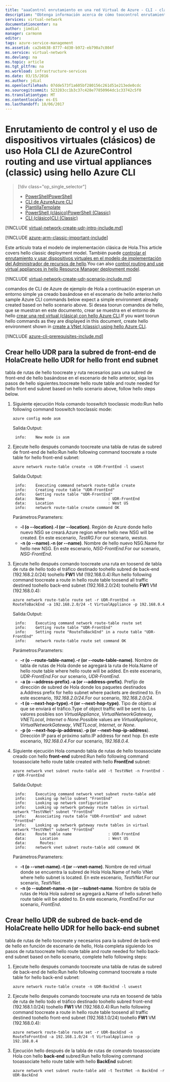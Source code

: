 ```yaml
---
title: "aaaControl enrutamiento en una red Virtual de Azure - CLI - clásico | Documentos de Microsoft"
description: "Obtenga información acerca de cómo toocontrol enrutamiento en redes virtuales mediante Hola CLI de Azure en el modelo de implementación clásica de Hola"
services: virtual-network
documentationcenter: na
author: jimdial
manager: carmonm
editor: 
tags: azure-service-management
ms.assetid: ca2b4638-8777-4d30-b972-eb790a7c804f
ms.service: virtual-network
ms.devlang: na
ms.topic: article
ms.tgt_pltfrm: na
ms.workload: infrastructure-services
ms.date: 03/15/2016
ms.author: jdial
ms.openlocfilehash: 07dde573f1a605bf280156c261d51e213ede0cdc
ms.sourcegitcommit: 523283cc1b3c37c428e77850964dc1c33742c5f0
ms.translationtype: MT
ms.contentlocale: es-ES
ms.lasthandoff: 10/06/2017
---
```

# <a name="control-routing-and-use-virtual-appliances-classic-using-hello-azure-cli"></a><span data-ttu-id="431c2-103">Enrutamiento de control y el uso de dispositivos virtuales (clásicos) de uso Hola CLI de Azure</span><span class="sxs-lookup"><span data-stu-id="431c2-103">Control routing and use virtual appliances (classic) using hello Azure CLI</span></span>

> [!div class="op_single_selector"]
> * [<span data-ttu-id="431c2-104">PowerShell</span><span class="sxs-lookup"><span data-stu-id="431c2-104">PowerShell</span></span>](virtual-network-create-udr-arm-ps.md)
> * [<span data-ttu-id="431c2-105">CLI de Azure</span><span class="sxs-lookup"><span data-stu-id="431c2-105">Azure CLI</span></span>](virtual-network-create-udr-arm-cli.md)
> * [<span data-ttu-id="431c2-106">Plantilla</span><span class="sxs-lookup"><span data-stu-id="431c2-106">Template</span></span>](virtual-network-create-udr-arm-template.md)
> * [<span data-ttu-id="431c2-107">PowerShell (clásico)</span><span class="sxs-lookup"><span data-stu-id="431c2-107">PowerShell (Classic)</span></span>](virtual-network-create-udr-classic-ps.md)
> * [<span data-ttu-id="431c2-108">CLI (clásico)</span><span class="sxs-lookup"><span data-stu-id="431c2-108">CLI (Classic)</span></span>](virtual-network-create-udr-classic-cli.md)

[!INCLUDE [virtual-network-create-udr-intro-include.md](../../includes/virtual-network-create-udr-intro-include.md)]

[!INCLUDE [azure-arm-classic-important-include](../../includes/azure-arm-classic-important-include.md)]

<span data-ttu-id="431c2-109">Este artículo trata el modelo de implementación clásica de Hola.</span><span class="sxs-lookup"><span data-stu-id="431c2-109">This article covers hello classic deployment model.</span></span> <span data-ttu-id="431c2-110">También puede [controlar el enrutamiento y usar dispositivos virtuales en el modelo de implementación del Administrador de recursos de hello](virtual-network-create-udr-arm-cli.md).</span><span class="sxs-lookup"><span data-stu-id="431c2-110">You can also [control routing and use virtual appliances in hello Resource Manager deployment model](virtual-network-create-udr-arm-cli.md).</span></span>

[!INCLUDE [virtual-network-create-udr-scenario-include.md](../../includes/virtual-network-create-udr-scenario-include.md)]

<span data-ttu-id="431c2-111">comandos de CLI de Azure de ejemplo de Hola a continuación esperan un entorno simple ya creado basándose en el escenario de hello anterior.</span><span class="sxs-lookup"><span data-stu-id="431c2-111">hello sample Azure CLI commands below expect a simple environment already created based on hello scenario above.</span></span> <span data-ttu-id="431c2-112">Si desea toorun comandos de hello, que se muestran en este documento, crear se muestra en el entorno de hello [crear una red virtual (clásica) con hello Azure CLI](virtual-networks-create-vnet-classic-cli.md).</span><span class="sxs-lookup"><span data-stu-id="431c2-112">If you want toorun hello commands as they are displayed in this document, create hello environment shown in [create a VNet (classic) using hello Azure CLI](virtual-networks-create-vnet-classic-cli.md).</span></span>

[!INCLUDE [azure-cli-prerequisites-include.md](../../includes/azure-cli-prerequisites-include.md)]

## <a name="create-hello-udr-for-hello-front-end-subnet"></a><span data-ttu-id="431c2-113">Crear hello UDR para la subred de front-end de Hola</span><span class="sxs-lookup"><span data-stu-id="431c2-113">Create hello UDR for hello front end subnet</span></span>
<span data-ttu-id="431c2-114">tabla de rutas de hello toocreate y ruta necesarios para una subred de front-end de hello basándose en el escenario de hello anterior, siga los pasos de hello siguientes.</span><span class="sxs-lookup"><span data-stu-id="431c2-114">toocreate hello route table and route needed for hello front end subnet based on hello scenario above, follow hello steps below.</span></span>

1. <span data-ttu-id="431c2-115">Siguiente ejecución Hola comando tooswitch tooclassic modo:</span><span class="sxs-lookup"><span data-stu-id="431c2-115">Run hello following command tooswitch tooclassic mode:</span></span>

    ```azurecli
    azure config mode asm
    ```

    <span data-ttu-id="431c2-116">Salida:</span><span class="sxs-lookup"><span data-stu-id="431c2-116">Output:</span></span>

        info:    New mode is asm

2. <span data-ttu-id="431c2-117">Ejecute hello después comando toocreate una tabla de rutas de subred de front-end de hello:</span><span class="sxs-lookup"><span data-stu-id="431c2-117">Run hello following command toocreate a route table for hello front-end subnet:</span></span>

    ```azurecli
    azure network route-table create -n UDR-FrontEnd -l uswest
    ```
   
    <span data-ttu-id="431c2-118">Salida:</span><span class="sxs-lookup"><span data-stu-id="431c2-118">Output:</span></span>
   
        info:    Executing command network route-table create
        info:    Creating route table "UDR-FrontEnd"
        info:    Getting route table "UDR-FrontEnd"
        data:    Name                            : UDR-FrontEnd
        data:    Location                        : West US
        info:    network route-table create command OK
   
    <span data-ttu-id="431c2-119">Parámetros:</span><span class="sxs-lookup"><span data-stu-id="431c2-119">Parameters:</span></span>
   
   * <span data-ttu-id="431c2-120">**-l (o --location)**.</span><span class="sxs-lookup"><span data-stu-id="431c2-120">**-l (or --location)**.</span></span> <span data-ttu-id="431c2-121">Región de Azure donde hello nuevo NSG se creará.</span><span class="sxs-lookup"><span data-stu-id="431c2-121">Azure region where hello new NSG will be created.</span></span> <span data-ttu-id="431c2-122">En este escenario, *TestRG*.</span><span class="sxs-lookup"><span data-stu-id="431c2-122">For our scenario, *westus*.</span></span>
   * <span data-ttu-id="431c2-123">**-n (o --name)**.</span><span class="sxs-lookup"><span data-stu-id="431c2-123">**-n (or --name)**.</span></span> <span data-ttu-id="431c2-124">Nombre de hello nuevo NSG.</span><span class="sxs-lookup"><span data-stu-id="431c2-124">Name for hello new NSG.</span></span> <span data-ttu-id="431c2-125">En este escenario, *NSG-FrontEnd*.</span><span class="sxs-lookup"><span data-stu-id="431c2-125">For our scenario, *NSG-FrontEnd*.</span></span>
3. <span data-ttu-id="431c2-126">Ejecute hello después comando toocreate una ruta en toosend de tabla de ruta de hello todo el tráfico destinado toohello subred de back-end (192.168.2.0/24) toohello **FW1** VM (192.168.0.4):</span><span class="sxs-lookup"><span data-stu-id="431c2-126">Run hello following command toocreate a route in hello route table toosend all traffic destined toohello back-end subnet (192.168.2.0/24) toohello **FW1** VM (192.168.0.4):</span></span>

    ```azurecli
    azure network route-table route set -r UDR-FrontEnd -n RouteToBackEnd -a 192.168.2.0/24 -t VirtualAppliance -p 192.168.0.4
    ```

    <span data-ttu-id="431c2-127">Salida:</span><span class="sxs-lookup"><span data-stu-id="431c2-127">Output:</span></span>
   
        info:    Executing command network route-table route set
        info:    Getting route table "UDR-FrontEnd"
        info:    Setting route "RouteToBackEnd" in a route table "UDR-FrontEnd"
        info:    network route-table route set command OK
   
    <span data-ttu-id="431c2-128">Parámetros:</span><span class="sxs-lookup"><span data-stu-id="431c2-128">Parameters:</span></span>
   
   * <span data-ttu-id="431c2-129">**-r (o --route-table-name)**.</span><span class="sxs-lookup"><span data-stu-id="431c2-129">**-r (or --route-table-name)**.</span></span> <span data-ttu-id="431c2-130">Nombre de tabla de rutas de Hola donde se agregará la ruta de Hola.</span><span class="sxs-lookup"><span data-stu-id="431c2-130">Name of hello route table where hello route will be added.</span></span> <span data-ttu-id="431c2-131">En este escenario, *UDR-FrontEnd*.</span><span class="sxs-lookup"><span data-stu-id="431c2-131">For our scenario, *UDR-FrontEnd*.</span></span>
   * <span data-ttu-id="431c2-132">**-a (o --address-prefix)**.</span><span class="sxs-lookup"><span data-stu-id="431c2-132">**-a (or --address-prefix)**.</span></span> <span data-ttu-id="431c2-133">Prefijo de dirección de subred de Hola donde los paquetes destinados a.</span><span class="sxs-lookup"><span data-stu-id="431c2-133">Address prefix for hello subnet where packets are destined to.</span></span> <span data-ttu-id="431c2-134">En este escenario, *192.168.2.0/24*.</span><span class="sxs-lookup"><span data-stu-id="431c2-134">For our scenario, *192.168.2.0/24*.</span></span>
   * <span data-ttu-id="431c2-135">**-t (o --next-hop-type)**.</span><span class="sxs-lookup"><span data-stu-id="431c2-135">**-t (or --next-hop-type)**.</span></span> <span data-ttu-id="431c2-136">Tipo de objeto al que se enviará el tráfico.</span><span class="sxs-lookup"><span data-stu-id="431c2-136">Type of object traffic will be sent to.</span></span> <span data-ttu-id="431c2-137">Los valores posibles son *VirtualAppliance*, *VirtualNetworkGateway*, *VNETLocal*, *Internet* o *None*.</span><span class="sxs-lookup"><span data-stu-id="431c2-137">Possible values are *VirtualAppliance*, *VirtualNetworkGateway*, *VNETLocal*, *Internet*, or *None*.</span></span>
   * <span data-ttu-id="431c2-138">**-p (o --next-hop-ip-address**).</span><span class="sxs-lookup"><span data-stu-id="431c2-138">**-p (or --next-hop-ip-address**).</span></span> <span data-ttu-id="431c2-139">Dirección IP para el próximo salto.</span><span class="sxs-lookup"><span data-stu-id="431c2-139">IP address for next hop.</span></span> <span data-ttu-id="431c2-140">En este escenario, *192.168.0.4*.</span><span class="sxs-lookup"><span data-stu-id="431c2-140">For our scenario, *192.168.0.4*.</span></span>
4. <span data-ttu-id="431c2-141">Siguiente ejecución Hola comando tabla de rutas de hello tooassociate creado con hello **front-end** subred:</span><span class="sxs-lookup"><span data-stu-id="431c2-141">Run hello following command tooassociate hello route table created with hello **FrontEnd** subnet:</span></span>

    ```azurecli
    azure network vnet subnet route-table add -t TestVNet -n FrontEnd -r UDR-FrontEnd
    ```
   
    <span data-ttu-id="431c2-142">Salida:</span><span class="sxs-lookup"><span data-stu-id="431c2-142">Output:</span></span>
   
        info:    Executing command network vnet subnet route-table add
        info:    Looking up hello subnet "FrontEnd"
        info:    Looking up network configuration
        info:    Looking up network gateway route tables in virtual network "TestVNet" subnet "FrontEnd"
        info:    Associating route table "UDR-FrontEnd" and subnet "FrontEnd"
        info:    Looking up network gateway route tables in virtual network "TestVNet" subnet "FrontEnd"
        data:    Route table name                : UDR-FrontEnd
        data:      Location                      : West US
        data:      Routes:
        info:    network vnet subnet route-table add command OK    
   
    <span data-ttu-id="431c2-143">Parámetros:</span><span class="sxs-lookup"><span data-stu-id="431c2-143">Parameters:</span></span>
   
   * <span data-ttu-id="431c2-144">**-t (o --vnet-name)**.</span><span class="sxs-lookup"><span data-stu-id="431c2-144">**-t (or --vnet-name)**.</span></span> <span data-ttu-id="431c2-145">Nombre de red virtual donde se encuentra la subred de Hola Hola.</span><span class="sxs-lookup"><span data-stu-id="431c2-145">Name of hello VNet where hello subnet is located.</span></span> <span data-ttu-id="431c2-146">En este escenario, *TestVNet*.</span><span class="sxs-lookup"><span data-stu-id="431c2-146">For our scenario, *TestVNet*.</span></span>
   * <span data-ttu-id="431c2-147">**-n (o --subnet-name**.</span><span class="sxs-lookup"><span data-stu-id="431c2-147">**-n (or --subnet-name**.</span></span> <span data-ttu-id="431c2-148">Nombre de tabla de rutas de Hola Hola subred se agregará a.</span><span class="sxs-lookup"><span data-stu-id="431c2-148">Name of hello subnet hello route table will be added to.</span></span> <span data-ttu-id="431c2-149">En este escenario, *FrontEnd*.</span><span class="sxs-lookup"><span data-stu-id="431c2-149">For our scenario, *FrontEnd*.</span></span>

## <a name="create-hello-udr-for-hello-back-end-subnet"></a><span data-ttu-id="431c2-150">Crear hello UDR de subred de back-end de Hola</span><span class="sxs-lookup"><span data-stu-id="431c2-150">Create hello UDR for hello back-end subnet</span></span>
<span data-ttu-id="431c2-151">tabla de rutas de hello toocreate y necesarios para la subred de back-end de hello en función de escenario de hello, Hola completa siguiendo los pasos de ruta:</span><span class="sxs-lookup"><span data-stu-id="431c2-151">toocreate hello route table and route needed for hello back-end subnet based on hello scenario, complete hello following steps:</span></span>

1. <span data-ttu-id="431c2-152">Ejecute hello después comando toocreate una tabla de rutas de subred de back-end de hello:</span><span class="sxs-lookup"><span data-stu-id="431c2-152">Run hello following command toocreate a route table for hello back-end subnet:</span></span>

    ```azurecli
    azure network route-table create -n UDR-BackEnd -l uswest
    ```

2. <span data-ttu-id="431c2-153">Ejecute hello después comando toocreate una ruta en toosend de tabla de ruta de hello todo el tráfico destinado toohello subred front-end (192.168.1.0/24) toohello **FW1** VM (192.168.0.4):</span><span class="sxs-lookup"><span data-stu-id="431c2-153">Run hello following command toocreate a route in hello route table toosend all traffic destined toohello front-end subnet (192.168.1.0/24) toohello **FW1** VM (192.168.0.4):</span></span>

    ```azurecli
    azure network route-table route set -r UDR-BackEnd -n RouteToFrontEnd -a 192.168.1.0/24 -t VirtualAppliance -p 192.168.0.4
    ```

3. <span data-ttu-id="431c2-154">Ejecución hello después de la tabla de rutas de comando tooassociate Hola con hello **back-end** subred:</span><span class="sxs-lookup"><span data-stu-id="431c2-154">Run hello following command tooassociate hello route table with hello **BackEnd** subnet:</span></span>

    ```azurecli
    azure network vnet subnet route-table add -t TestVNet -n BackEnd -r UDR-BackEnd
    ```

